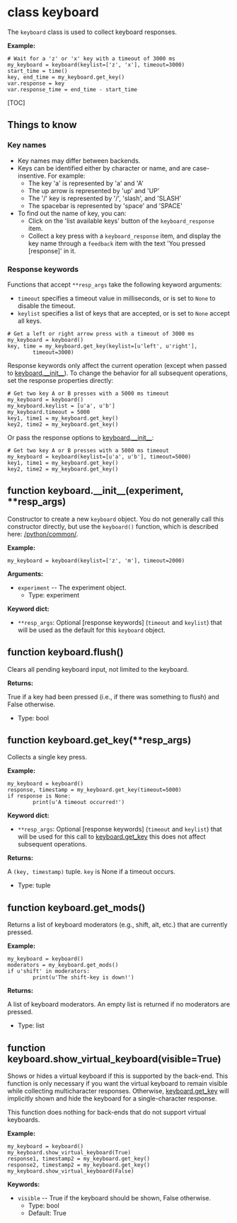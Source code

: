 <div class="ClassDoc YAMLDoc" id="keyboard" markdown="1">

# class __keyboard__

The `keyboard` class is used to collect keyboard responses.

__Example:__

~~~ .python
# Wait for a 'z' or 'x' key with a timeout of 3000 ms
my_keyboard = keyboard(keylist=['z', 'x'], timeout=3000)
start_time = time()
key, end_time = my_keyboard.get_key()
var.response = key
var.response_time = end_time - start_time
~~~

[TOC]

## Things to know

### Key names

- Key names may differ between backends.
- Keys can be identified either by character or name, and are
  case-insentive. For example:
  - The key 'a' is represented by 'a' and 'A'
  - The up arrow is represented by 'up' and 'UP'
  - The '/' key is represented by '/', 'slash', and 'SLASH'
  - The spacebar is represented by 'space' and 'SPACE'
- To find out the name of key, you can:
  - Click on the 'list available keys' button of the
    `keyboard_response` item.
  - Collect a key press with a `keyboard_response` item, and display
    the key name through a `feedback` item with the text 'You
    pressed [response]' in it.

### Response keywords

Functions that accept `**resp_args` take the following keyword
arguments:

- `timeout` specifies a timeout value in milliseconds, or is set to
  `None` to disable the timeout.
- `keylist` specifies a list of keys that are accepted, or is set to
  `None` accept all keys.

~~~ .python
# Get a left or right arrow press with a timeout of 3000 ms
my_keyboard = keyboard()
key, time = my_keyboard.get_key(keylist=[u'left', u'right'],
        timeout=3000)
~~~

Response keywords only affect the current operation (except when passed
to [keyboard.\_\_init\_\_][__init__]). To change the behavior for all
subsequent operations, set the response properties directly:

~~~ .python
# Get two key A or B presses with a 5000 ms timeout
my_keyboard = keyboard()
my_keyboard.keylist = [u'a', u'b']
my_keyboard.timeout = 5000
key1, time1 = my_keyboard.get_key()
key2, time2 = my_keyboard.get_key()
~~~

Or pass the response options to [keyboard.\_\_init\_\_][__init__]:

~~~ .python
# Get two key A or B presses with a 5000 ms timeout
my_keyboard = keyboard(keylist=[u'a', u'b'], timeout=5000)
key1, time1 = my_keyboard.get_key()
key2, time2 = my_keyboard.get_key()
~~~

<div class="FunctionDoc YAMLDoc" id="keyboard-__init__" markdown="1">

## function __keyboard\.\_\_init\_\___\(experiment, \*\*resp\_args\)

Constructor to create a new `keyboard` object. You do not generally
call this constructor directly, but use the `keyboard()` function,
which is described here: [/python/common/]().

__Example:__

~~~ .python
my_keyboard = keyboard(keylist=['z', 'm'], timeout=2000)
~~~

__Arguments:__

- `experiment` -- The experiment object.
	- Type: experiment

__Keyword dict:__

- `**resp_args`: Optional [response keywords] (`timeout` and `keylist`) that will be used as the default for this `keyboard` object.

</div>

[keyboard.__init__]: #keyboard-__init__
[__init__]: #keyboard-__init__

<div class="FunctionDoc YAMLDoc" id="keyboard-flush" markdown="1">

## function __keyboard\.flush__\(\)

Clears all pending keyboard input, not limited to the keyboard.

__Returns:__

True if a key had been pressed (i.e., if there was something to flush) and False otherwise.

- Type: bool

</div>

[keyboard.flush]: #keyboard-flush
[flush]: #keyboard-flush

<div class="FunctionDoc YAMLDoc" id="keyboard-get_key" markdown="1">

## function __keyboard\.get\_key__\(\*\*resp\_args\)

Collects a single key press.

__Example:__

~~~ .python
my_keyboard = keyboard()
response, timestamp = my_keyboard.get_key(timeout=5000)
if response is None:
        print(u'A timeout occurred!')
~~~

__Keyword dict:__

- `**resp_args`: Optional [response keywords] (`timeout` and `keylist`) that will be used for this call to [keyboard.get_key] this does not affect subsequent operations.

__Returns:__

A `(key, timestamp)` tuple. `key` is None if a timeout occurs.

- Type: tuple

</div>

[keyboard.get_key]: #keyboard-get_key
[get_key]: #keyboard-get_key

<div class="FunctionDoc YAMLDoc" id="keyboard-get_mods" markdown="1">

## function __keyboard\.get\_mods__\(\)

Returns a list of keyboard moderators (e.g., shift, alt, etc.) that are currently pressed.

__Example:__

~~~ .python
my_keyboard = keyboard()
moderators = my_keyboard.get_mods()
if u'shift' in moderators:
        print(u'The shift-key is down!')
~~~

__Returns:__

A list of keyboard moderators. An empty list is returned if no moderators are pressed.

- Type: list

</div>

[keyboard.get_mods]: #keyboard-get_mods
[get_mods]: #keyboard-get_mods

<div class="FunctionDoc YAMLDoc" id="keyboard-show_virtual_keyboard" markdown="1">

## function __keyboard\.show\_virtual\_keyboard__\(visible=True\)

Shows or hides a virtual keyboard if this is supported by the
back-end. This function is only necessary if you want the virtual
keyboard to remain visible while collecting multicharacter
responses. Otherwise, [keyboard.get_key] will implicitly shown and
hide the keyboard for a single-character response.

This function does nothing for back-ends that do not support virtual
keyboards.

__Example:__

~~~ .python
my_keyboard = keyboard()
my_keyboard.show_virtual_keyboard(True)
response1, timestamp2 = my_keyboard.get_key()
response2, timestamp2 = my_keyboard.get_key()
my_keyboard.show_virtual_keyboard(False)
~~~

__Keywords:__

- `visible` -- True if the keyboard should be shown, False otherwise.
	- Type: bool
	- Default: True

</div>

[keyboard.show_virtual_keyboard]: #keyboard-show_virtual_keyboard
[show_virtual_keyboard]: #keyboard-show_virtual_keyboard

</div>

[keyboard]: #keyboard

